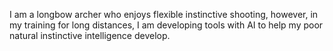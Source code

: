 I am a longbow archer who enjoys flexible instinctive shooting, however, in my training for long distances, I am developing tools with AI to help my poor natural instinctive intelligence develop.
